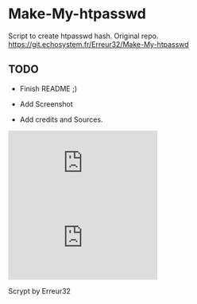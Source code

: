 # Make-My-htpasswd

Script to create  htpasswd hash.
Original repo. https://git.echosystem.fr/Erreur32/Make-My-htpasswd


##  TODO 

 - Finish README ;)

 - Add Screenshot
 
 - Add credits and Sources.

![](https://upfile.echosystem.fr/plugins/imageviewer/site/direct.php?s=5xg&/screenshot.Make-My-htpasswd.jpg)
![](https://upfile.echosystem.fr/plugins/imageviewer/site/direct.php?s=5xh&/Screenshot-2018-2-21_https_tools_echosystem_fr.png)

 Scrypt by Erreur32
 